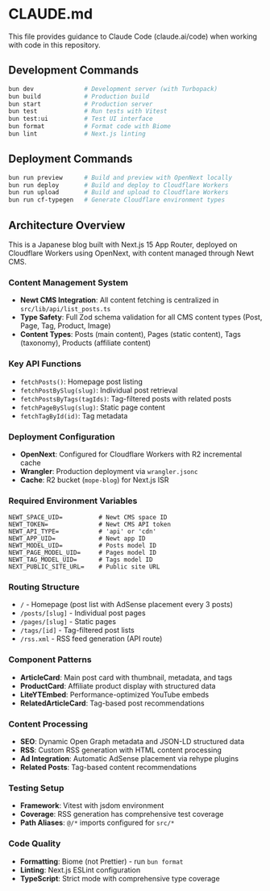 # CLAUDE.md

This file provides guidance to Claude Code (claude.ai/code) when working with code in this repository.

## Development Commands

```bash
bun dev              # Development server (with Turbopack)
bun build            # Production build  
bun start            # Production server
bun test             # Run tests with Vitest
bun test:ui          # Test UI interface
bun format           # Format code with Biome
bun lint             # Next.js linting
```

## Deployment Commands

```bash
bun run preview      # Build and preview with OpenNext locally
bun run deploy       # Build and deploy to Cloudflare Workers
bun run upload       # Build and upload to Cloudflare Workers
bun run cf-typegen   # Generate Cloudflare environment types
```

## Architecture Overview

This is a Japanese blog built with Next.js 15 App Router, deployed on Cloudflare Workers using OpenNext, with content managed through Newt CMS.

### Content Management System

- **Newt CMS Integration**: All content fetching is centralized in `src/lib/api/list_posts.ts`
- **Type Safety**: Full Zod schema validation for all CMS content types (Post, Page, Tag, Product, Image)
- **Content Types**: Posts (main content), Pages (static content), Tags (taxonomy), Products (affiliate content)

### Key API Functions

- `fetchPosts()`: Homepage post listing
- `fetchPostBySlug(slug)`: Individual post retrieval
- `fetchPostsByTags(tagIds)`: Tag-filtered posts with related posts
- `fetchPageBySlug(slug)`: Static page content
- `fetchTagById(id)`: Tag metadata

### Deployment Configuration

- **OpenNext**: Configured for Cloudflare Workers with R2 incremental cache
- **Wrangler**: Production deployment via `wrangler.jsonc`
- **Cache**: R2 bucket (`mope-blog`) for Next.js ISR

### Required Environment Variables

```
NEWT_SPACE_UID=          # Newt CMS space ID
NEWT_TOKEN=              # Newt CMS API token  
NEWT_API_TYPE=           # 'api' or 'cdn'
NEWT_APP_UID=            # Newt app ID
NEWT_MODEL_UID=          # Posts model ID
NEWT_PAGE_MODEL_UID=     # Pages model ID  
NEWT_TAG_MODEL_UID=      # Tags model ID
NEXT_PUBLIC_SITE_URL=    # Public site URL
```

### Routing Structure

- `/` - Homepage (post list with AdSense placement every 3 posts)
- `/posts/[slug]` - Individual post pages
- `/pages/[slug]` - Static pages
- `/tags/[id]` - Tag-filtered post lists
- `/rss.xml` - RSS feed generation (API route)

### Component Patterns

- **ArticleCard**: Main post card with thumbnail, metadata, and tags
- **ProductCard**: Affiliate product display with structured data
- **LiteYTEmbed**: Performance-optimized YouTube embeds
- **RelatedArticleCard**: Tag-based post recommendations

### Content Processing

- **SEO**: Dynamic Open Graph metadata and JSON-LD structured data
- **RSS**: Custom RSS generation with HTML content processing
- **Ad Integration**: Automatic AdSense placement via rehype plugins
- **Related Posts**: Tag-based content recommendations

### Testing Setup

- **Framework**: Vitest with jsdom environment
- **Coverage**: RSS generation has comprehensive test coverage
- **Path Aliases**: `@/*` imports configured for `src/*`

### Code Quality

- **Formatting**: Biome (not Prettier) - run `bun format`
- **Linting**: Next.js ESLint configuration
- **TypeScript**: Strict mode with comprehensive type coverage